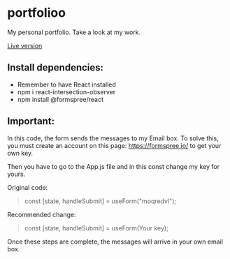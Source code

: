 # portfolioo

My personal portfolio. Take a look at my work.

[Live version](https://nicolaslynch.github.io/portfolio/)



## Install dependencies:

- Remember to have React installed
- npm i react-intersection-observer
- npm install @formspree/react




## Important:

In this code, the form sends the messages to my Email box. To solve this, you must create an account on this page: https://formspree.io/ 
to get your own key.

Then you have to go to the App.js file and in this const change my key for yours.

Original code:
> const [state, handleSubmit] = useForm("moqredvl");

Recommended change:
> const [state, handleSubmit] = useForm(Your key);


Once these steps are complete, the messages will arrive in your own email box.

